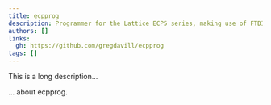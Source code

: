 ```yaml
---
title: ecpprog
description: Programmer for the Lattice ECP5 series, making use of FTDI based adaptors
authors: []
links:
  gh: https://github.com/gregdavill/ecpprog
tags: []
---
```


This is a long description...
<!--more-->
... about ecpprog.
